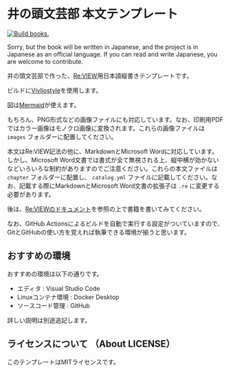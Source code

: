 # 井の頭文芸部 本文テンプレート

[![Build books.](https://github.com/huidetang/XiandaiFenshuTemplate/actions/workflows/jobs.yml/badge.svg)](https://github.com/huidetang/XiandaiFenshuTemplate/actions/workflows/jobs.yml)

Sorry, but the book will be written in Japanese, and the project is in Japanese as an official language. If you can read and write Japanese, you are welcome to contribute.

井の頭文芸部で作った、[Re:VIEW](https://github.com/kmuto/review)用日本語縦書きテンプレートです。

ビルドに[Vivliostyle](https://vivliostyle.org/ja/)を使用します。

図は[Mermaid](https://mermaid.js.org/)が使えます。

もちろん、PNG形式などの画像ファイルにも対応しています。なお、印刷用PDFではカラー画像はモノクロ画像に変換されます。これらの画像ファイルは `images` フォルダーに配置してください。

本文はRe:VIEW記法の他に、MarkdownとMicrosoft Wordに対応しています。しかし、Microsoft Word文書では書式が全て無視される上、縦中横が効かないなどいろいろな制約がありますのでご注意ください。これらの本文ファイルは `chapter` フォルダーに配置し、 `catalog.yml` ファイルに記載してください。なお、記載する際にMarkdownとMicrosoft Word文書の拡張子は `.re` に変更する必要があります。

後は、[Re:VIEWのドキュメント](https://github.com/kmuto/review/blob/master/doc/format.ja.md)を参照の上で書籍を書いてみてください。

なお、GitHub Actionsによるビルドを自動で実行する設定がついていますので、GitとGitHubの使い方を覚えれば執筆できる環境が揃うと思います。

## おすすめの環境

おすすめの環境は以下の通りです。

- エディタ : Visual Studio Code
- Linuxコンテナ環境 : Docker Desktop
- ソースコード管理 : GitHub

詳しい説明は別途追記します。

## ライセンスについて （About LICENSE）

このテンプレートはMITライセンスです。
